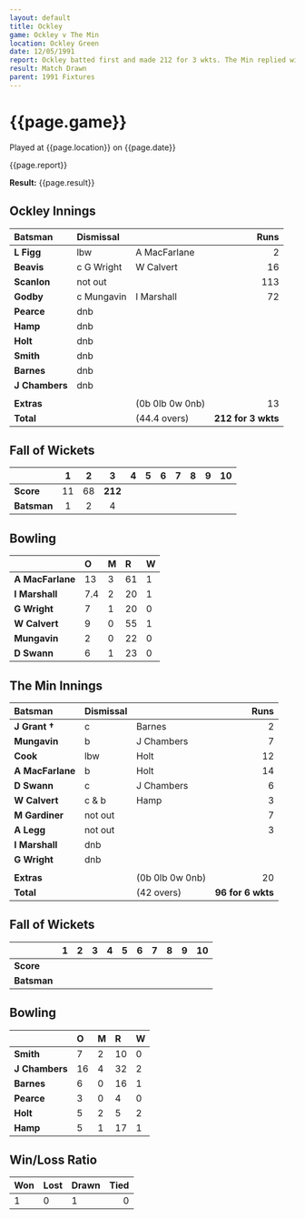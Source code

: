 ```yaml
---
layout: default
title: Ockley
game: Ockley v The Min
location: Ockley Green
date: 12/05/1991
report: Ockley batted first and made 212 for 3 wkts. The Min replied with 96 for 6 wkts
result: Match Drawn
parent: 1991 Fixtures
---
```


# {{page.game}}

Played at {{page.location}} on {{page.date}}

{{page.report}}

**Result:** {{page.result}}

## Ockley Innings

| Batsman | Dismissal |  | Runs |
|:---|:---|---|---:|
| **L Figg** | lbw | A MacFarlane | 2 | 
| **Beavis** | c G Wright | W Calvert | 16 | 
| **Scanlon** | not out |  | 113 | 
| **Godby** | c Mungavin | I Marshall | 72 | 
| **Pearce** | dnb |  |  | 
| **Hamp** | dnb |  |  |
| **Holt** | dnb |  |  | 
| **Smith** | dnb |  |  |
| **Barnes** | dnb |  |  | 
| **J Chambers** | dnb |  |  | 
|  |  |  |  |
| **Extras** | | (0b 0lb 0w 0nb) | 13 | 
| **Total** | | (44.4 overs) | **212 for 3 wkts** | 

## Fall of Wickets

| | 1 | 2 | 3 | 4 | 5 | 6 | 7 | 8 | 9 | 10 |
|---|:---:|:---:|:---:|:---:|:---:|:---:|:---:|:---:|:---:|:---:|
| **Score** | 11 | 68 | **212** |  |  |  |  |  |  |  |
| **Batsman** | 1 | 2 | 4 |  |  |  |  |  |  |  |

## Bowling

| | O | M | R | W |
|---|:---|:---|:---|:---|
| **A MacFarlane** | 13 | 3 | 61 | 1 | 
| **I Marshall** | 7.4 | 2 | 20 | 1 | 
| **G Wright** | 7 | 1 | 20 | 0 | 
| **W Calvert** | 9 | 0 | 55 | 1 | 
| **Mungavin** | 2 | 0 | 22 | 0 |
| **D Swann** | 6 | 1 | 23 | 0 |

## The Min Innings

| Batsman | Dismissal |  | Runs |
|:---|:---|---|---:|
| **J Grant &#8224;** | c | Barnes | 2 | 
| **Mungavin** | b | J Chambers | 7 | 
| **Cook** | lbw | Holt | 12 | 
| **A MacFarlane** | b | Holt | 14 | 
| **D Swann** | c | J Chambers | 6 | 
| **W Calvert** | c & b | Hamp | 3 | 
| **M Gardiner** | not out |  | 7 | 
| **A Legg** | not out |  | 3 | 
| **I Marshall** | dnb |  |  | 
| **G Wright** | dnb |  |  | 
|  |  |  |  |
| **Extras** | | (0b 0lb 0w 0nb) | 20 | 
| **Total** | | (42 overs) | **96 for 6 wkts** | 

## Fall of Wickets

| | 1 | 2 | 3 | 4 | 5 | 6 | 7 | 8 | 9 | 10 |
|---|:---:|:---:|:---:|:---:|:---:|:---:|:---:|:---:|:---:|:---:|
| **Score** |  |  |  |  |  |  |  |  |  |  |
| **Batsman** |  |  |  |  |  |  |  |  |  |  | 

## Bowling

| | O | M | R | W |
|---|:---|:---|:---|:---|
| **Smith** | 7 | 2 | 10 | 0 | 
| **J Chambers** | 16 | 4 | 32 | 2 | 
| **Barnes** | 6 | 0 | 16 | 1 | 
| **Pearce** | 3 | 0 | 4 | 0 |
| **Holt** | 5 | 2 | 5 | 2 |
| **Hamp** | 5 | 1 | 17 | 1 |

## Win/Loss Ratio

| Won | Lost | Drawn | Tied |
|:---|:---|:---|---:|
| 1 | 0 | 1 | 0 |